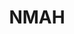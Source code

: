 ---
# This topic lives at
# https://digital.gov/topics/nmah

# Topic Title
title: "NMAH"

# description — keep it short and clear
# summary: ""

# Weight
weight: 1

# For more information on managing topics,
# see https://github.com/GSA/digitalgov.gov/wiki/topics
---